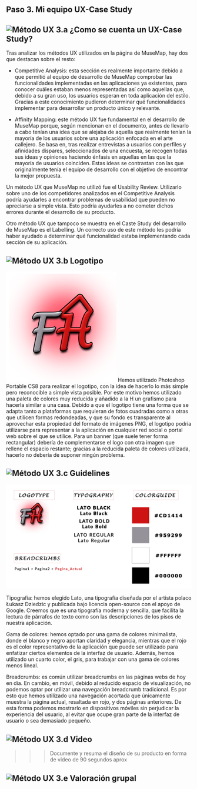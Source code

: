 ## Paso 3. Mi equipo UX-Case Study


![Método UX](../img/moodboard.png) 3.a ¿Como se cuenta un UX-Case Study?
-----
Tras analizar los métodos UX utilizados en la página de MuseMap, hay dos que destacan sobre el resto:

- Competitive Analysis: esta sección es realmente importante debido a que permitió al equipo de desarrollo de MuseMap comprobar las funcionalidades implementadas en las aplicaciones ya existentes, para conocer cuáles estaban menos representadas así como aquellas que, debido a su gran uso, los usuarios esperan en toda aplicación del estilo. Gracias a este conocimiento pudieron determinar qué funcionalidades implementar para desarrollar un producto único y relevante.

- Affinity Mapping: este método UX fue fundamental en el desarrollo de MuseMap porque, según mencionan en el documento, antes de llevarlo a cabo tenían una idea que se alejaba de aquella que realmente tenían la mayoría de los usuarios sobre una aplicación enfocada en el arte callejero. Se basa en, tras realizar entrevistas a usuarios con perfiles y afinidades dispares, seleccionados de una encuesta, se recogen todas sus ideas y opiniones haciendo énfasis en aquellas en las que la mayoría de usuarios coinciden. Estas ideas se contrastan con las que originalmente tenía el equipo de desarrollo con el objetivo de encontrar la mejor propuesta.

Un método UX que MuseMap no utilizó fue el Usability Review. Utilizarlo sobre uno de los competidores analizados en el Competitive Analysis podría ayudarles a encontrar problemas de usabilidad que pueden no apreciarse a simple vista. Esto podría ayudarles a no cometer dichos errores durante el desarrollo de su producto.

Otro método UX que tampoco se muestra en el Caste Study del desarrollo de MuseMap es el Labelling. Un correcto uso de este método les podría haber ayudado a determinar qué funcionalidad estaba implementando cada sección de su aplicación.


![Método UX](../img/landing-page.png)  3.b Logotipo
----

<img src="../P3/Guidelines/logotipoFHome.png" width="300">
Hemos utilizado Photoshop Portable CS8 para realizar el logotipo, con la idea de hacerlo lo más simple pero reconocible a simple vista posible. Por este motivo hemos utilizado una paleta de colores muy reducida y añadido a la H un grafismo para hacerla similar a una casa.
Debido a que el logotipo tiene una forma que se adapta tanto a plataformas que requieran de fotos cuadradas como a otras que utilicen formas redondeadas, y que su fondo es transparente al aprovechar esta propiedad del formato de imágenes PNG, el logotipo podría utilizarse para representar a la aplicación en cualquier red social o portal web sobre el que se utilice. Para un banner (que suele tener forma rectangular) debería de complementarse el logo con otra imagen que rellene el espacio restante; gracias a la reducida paleta de colores utilizada, hacerlo no debería de suponer ningún problema.


![Método UX](../img/guidelines.png) 3.c Guidelines
----

<img src="../P3/Guidelines/EstilosYPatrones.jpg" width="1000">

Tipografía: hemos elegido Lato, una tipografía diseñada por el artista polaco Łukasz Dziedzic y publicada bajo licencia open-source con el apoyo de Google. Creemos que es una tipografía moderna y sencilla, que facilita la lectura de párrafos de texto como son las descripciones de los pisos de nuestra aplicación.

Gama de colores: hemos optado por una gama de colores minimalista, donde el blanco y negro aportan claridad y elegancia, mientras que el rojo es el color representativo de la aplicación que puede ser utilizado para enfatizar ciertos elementos de la interfaz de usuario. Además, hemos utilizado un cuarto color, el gris, para trabajar con una gama de colores menos lineal.

Breadcrumbs: es común utilizar breadcrumbs en las páginas webs de hoy en día. En cambio, en móvil, debido al reducido espacio de visualización, no podemos optar por utilizar una navegación breadcrumb tradicional. Es por esto que hemos utilizado una navegación acortada que únicamente muestra la página actual, resaltada en rojo, y dos páginas anteriores. De esta forma podemos mostrarlo en dispositivos móviles sin perjudicar la experiencia del usuario, al evitar que ocupe gran parte de la interfaz de usuario o sea demasiado pequeño.



![Método UX](../img/mockup.png)  3.d Video
----

>>> Documente y resuma el diseño de su producto en forma de video de 90 segundos aprox

![Método UX](../img/mockup.png)  3.e Valoración grupal
----
